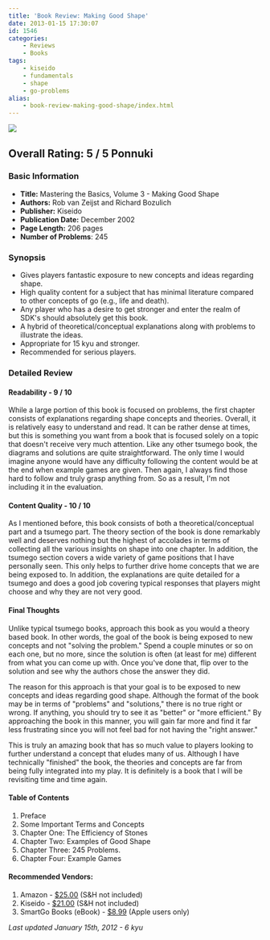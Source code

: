 ```yaml
---
title: 'Book Review: Making Good Shape'
date: 2013-01-15 17:30:07
id: 1546
categories:
	- Reviews
	- Books
tags:
	- kiseido
	- fundamentals
	- shape
	- go-problems
alias:
	- book-review-making-good-shape/index.html
---
```


![](/images/2012/12/makingGoodShapeCover.jpg)

## Overall Rating: 5 / 5 Ponnuki

### Basic Information

*   **Title:** Mastering the Basics, Volume 3 - Making Good Shape
*   **Authors:** Rob van Zeijst and Richard Bozulich
*   **Publisher:** Kiseido
*   **Publication Date:** December 2002
*   **Page Length:** 206 pages
*   **Number of Problems**: 245

### Synopsis

*   Gives players fantastic exposure to new concepts and ideas regarding shape.
*   High quality content for a subject that has minimal literature compared to other concepts of go (e.g., life and death).
*   Any player who has a desire to get stronger and enter the realm of SDK's should absolutely get this book.
*   A hybrid of theoretical/conceptual explanations along with problems to illustrate the ideas.
*   Appropriate for 15 kyu and stronger.
*   Recommended for serious players.

<!-- more -->

### Detailed Review

#### Readability - 9 / 10

While a large portion of this book is focused on problems, the first chapter consists of explanations regarding shape concepts and theories. Overall, it is relatively easy to understand and read. It can be rather dense at times, but this is something you want from a book that is focused solely on a topic that doesn't receive very much attention. Like any other tsumego book, the diagrams and solutions are quite straightforward. The only time I would imagine anyone would have any difficulty following the content would be at the end when example games are given. Then again, I always find those hard to follow and truly grasp anything from. So as a result, I'm not including it in the evaluation.

#### Content Quality - 10 / 10

As I mentioned before, this book consists of both a theoretical/conceptual part and a tsumego part. The theory section of the book is done remarkably well and deserves nothing but the highest of accolades in terms of collecting all the various insights on shape into one chapter. In addition, the tsumego section covers a wide variety of game positions that I have personally seen. This only helps to further drive home concepts that we are being exposed to. In addition, the explanations are quite detailed for a tsumego and does a good job covering typical responses that players might choose and why they are not very good.

#### Final Thoughts

Unlike typical tsumego books, approach this book as you would a theory based book. In other words, the goal of the book is being exposed to new concepts and not "solving the problem." Spend a couple minutes or so on each one, but no more, since the solution is often (at least for me) different from what you can come up with. Once you've done that, flip over to the solution and see why the authors chose the answer they did.

The reason for this approach is that your goal is to be exposed to new concepts and ideas regarding good shape. Although the format of the book may be in terms of "problems" and "solutions," there is no true right or wrong. If anything, you should try to see it as "better" or "more efficient." By approaching the book in this manner, you will gain far more and find it far less frustrating since you will not feel bad for not having the "right answer."

This is truly an amazing book that has so much value to players looking to further understand a concept that eludes many of us. Although I have technically "finished" the book, the theories and concepts are far from being fully integrated into my play. It is definitely is a book that I will be revisiting time and time again.

#### Table of Contents

1.  Preface
2.  Some Important Terms and Concepts
3.  Chapter One: The Efficiency of Stones
4.  Chapter Two: Examples of Good Shape
5.  Chapter Three: 245 Problems.
6.  Chapter Four: Example Games

#### Recommended Vendors:

1.  Amazon - [$25.00](http://www.amazon.com/gp/product/4906574734/ref=as_li_ss_tl?ie=UTF8&amp;tag=be09a-20&amp;linkCode=as2&amp;camp=1789&amp;creative=390957&amp;creativeASIN=4906574734 "Amazon Purchase Link") (S&amp;H not included)
2.  Kiseido - [$21.00](http://www.kiseido.com/go_books.htm "Kiseido Order Form") (S&amp;H not included)
3.  SmartGo Books (eBook) - [$8.99](http://www.smartgo.com/booksbycategory.htm) (Apple users only)

_Last updated January 15th, 2012 - 6 kyu_